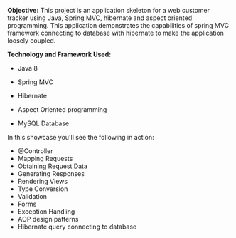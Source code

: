**Objective:**
           This project is an application skeleton for a  web customer tracker using Java, Spring MVC, hibernate and aspect oriented programming. This application demonstrates the capabilities of spring MVC framework connecting to database with hibernate to make the application loosely coupled.

**Technology and Framework Used:**
          

- Java 8

- Spring MVC

- Hibernate

- Aspect Oriented programming

- MySQL Database


In this showcase you'll see the following in action:

- @Controller
- Mapping Requests
- Obtaining Request Data
- Generating Responses
- Rendering Views
- Type Conversion
- Validation
- Forms
- Exception Handling
- AOP design patterns
- Hibernate query connecting to database

         

